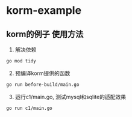 # korm-example

## korm的例子 使用方法
1. 解决依赖
```bash
go mod tidy
```
2. 预编译korm提供的函数
```bash
go run before-build/main.go
```
3. 运行c1/main.go, 测试mysql和sqlite的适配效果
```bash
go run c1/main.go
```